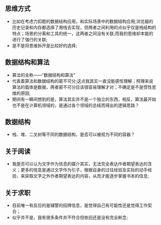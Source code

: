 <!--
 * @Author: zd
 * @Date: 2024-02-29 14:21:18
 * @LastEditors: zd
 * @LastEditTime: 2024-03-19 08:51:42
 * @Description: 
-->
## 思维方式
- 比如在考虑力扣题的数据结构应用，和实际场景中的数据结构应用;浏览器的历史记录和内存都选择了用栈去实现，但两者之间利用的点似乎仅是栈结构的特点；场景的分离和工具的统一，这两者之间没有关联;而我的思维却本能的进行了强行的关联;
- 是不是将思维拆开是比较好的选择;


## 数据结构和算法
- 算法的全称——“数据结构和算法”
- 代表着算法和数据结构的密不可分;这点我其实一直没能感性理解；照理来说算法的载体是数据，两者密不可分应该很容易理解才对；不确定是不是惯性思维的原因;
- 期间有一瞬间想到的是，算法其实并不是一个独立的东西，相反，算法最开始也不是在计算机领域的，是通过各个领域的总结而得出的逻辑思路？

## 数据结构
- 栈、堆、二叉树等不同的数据结构，是否可以被视为不同的容器？

## 关于阅读
- 我是否可以认为文字作为信息的媒介其实，无法完全表达作者期望表达的含义；更多的信息是通过文字作为引子，根据自身的过往经验及实际的动手经验，来获取文字之外作者期望表达的内容，从而才能逐步掌握书本的信息;

## 关于求职
- 目前唯一有反应的是辅警的招牌信息，是觉得自己有可能性还是觉得工作契合；
- 似乎并不是，我有很多条件并不符合但依旧还是没有完全断念;